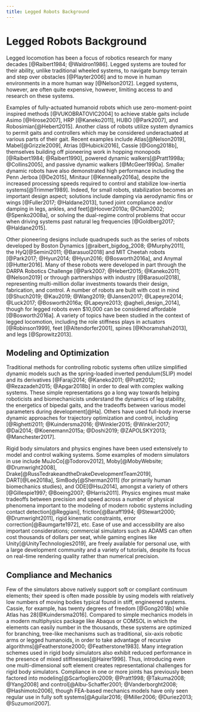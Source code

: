 ```yaml
---
title: Legged Robots Background
---
```


# Legged Robots Background

Legged locomotion has been a focus of robotics research for many decades [@Raibert1984; @Waldron1986].  Legged systems are touted for their ability, unlike traditional wheeled systems, to navigate bumpy terrain and step over obstacles [@Playter2006] and to move in human environments in a more human way [@Nelson2012]. Legged systems, however, are often quite expensive, however, limiting access to and research on these systems.

Examples of fully-actuated humanoid robots which use zero-moment-point inspired methods [@VUKOBRATOVIC2004] to achieve stable gaits include Asimo [@Hirose2007], HRP [@Kaneko2011], HUBO [@Park2007], and Robosimian[@Hebert2015]. Another class of robots utilize system dynamics to permit gaits and controllers which may be considered underactuated at various parts of their gait. Recent examples include Atlas[@Nelson2019], Mabel[@Grizzle2009], Atrias [@Hubicki2016], Cassie [@Gong2018b], themselves building off pioneering work in hopping monopods [@Raibert1984; @Raibert1990], powered dynamic walkers[@Pratt1998a; @Collins2005], and passive dynamic walkers [@McGeer1990a]. Smaller dynamic robots have also demonstrated high performance including the Penn Jerboa [@De2015], Minitaur [@Kenneally2016a], despite the increased processing speeds required to control and stabilize low-inertia systems[@Trimmer1989]. Indeed, for small robots, stabilization becomes an important design aspect; solutions include damping via aerodynamic fins or wings [@Fuller2017; @Haldane2013], tuned joint compliance and/or damping in legs, ankles, and feet[@Hoover2010a; @Cham2002; @Spenko2008a], or solving the dual-regime control problems that occur when driving systems past natural leg frequencies [@Goldberg2017; @Haldane2015]. 

Other pioneering designs include quadrupeds such as the series of robots developed by Boston Dynamics [@raibert_bigdog_2008; @Murphy2011], the HyQ[@Semini2011; @Barasuol2018] and MIT Cheetah robots [@Park2017; @Hyun2014; @Hyun2016; @Bosworth2016a], and Anymal [@Hutter2016]. Many of these robots were developed in part through the DARPA Robotics Challenge [@Park2007; @Hebert2015; @Kaneko2011; @Nelson2019] or through partnerships with industry [@Barasuol2018], representing multi-million dollar investments towards their design, fabrication, and control. A number of robots are built with cost in mind [@Shuch2019; @Kau2019; @Wang2019; @Jansen2017; @Lapeyre2014; @Luck2017; @Bosworth2016a; @Lapeyre2013; @agheli_design_2014], though for legged robots even \$10,000 can be considered affordable [@Bosworth2016a]. A variety of topics have been studied in the context of legged locomotion, including the role stiffness plays in actuators [@Robinson1999], feet [@Altendorfer2001], spines [@Khoramshahi2013], and legs [@Sprowitz2013].  

## Modeling and Optimization

Traditional methods for controlling robotic systems often utilize simplified dynamic models such as the spring-loaded inverted pendulum(SLIP) model and its derivatives [@Faraji2014; @Kaneko2011; @Pratt2012; @Rezazadeh2015; @Apgar2018b] in order to deal with complex walking systems. These simple representations go a long way towards helping roboticists and biomechanicists understand the dynamics of leg stability, the energetics of bipedal gaits, and the tradeoffs between various model parameters during development[@Ha]. Others have used full-body inverse dynamic approaches for trajectory optimization and control, including [@Righetti2011; @Kuindersma2016; @Winkler2015; @Winkler2017; @Dai2014; @Koenemann2015a; @Doshi2019; @ZAPOLSKY2013; @Manchester2017].

Rigid body simulators and physics engines have been used extensively to model and control walking systems. Some examples of modern simulators in use include MuJoCo[@Todorov2012], Moby[@MobyWebsite; @Drumwright2008], Drake[@RussTedrakeandtheDrakeDevelopmentTeam2019], DART[@Lee2018a], SimBody[@Sherman2011] (for primarily human biomechanics studies), and ODE[@Hsu2014], amongst a variety of others [@Gillespie1997; @Boeing2007; @Harris2011]. Physics engines must make tradeoffs between precision and speed across a number of physical phenomena important to the modeling of modern robotic systems including contact detection[@Reggiani], friction[@Baraff1994; @Stewart2000; @Drumwright2011], rigid kinematic constraints, error correction[@Baumgarte1972], etc. Ease of use and accessibility are also important considerations; commercial simulators such as ADAMS can often cost thousands of dollars per seat, while gaming engines like Unity[@UnityTechnologies2019], are freely available for personal use, with a large development community and a variety of tutorials, despite its focus on real-time rendering quality rather than numerical precision.

## Compliance and Mechanics 

Few of the simulators above natively support soft or compliant continuum elements; their speed is often made possible by using models with relatively low numbers of moving bodies typical found in stiff, engineered systems. Cassie, for example, has twenty degrees of freedom [@Gong2018b] while Atlas has 28[@Kuindersma2016]. Compared to simple mechanics models in a modern multiphysics package like Abaqus or COMSOL in which the elements can easily number in the thousands, these systems are optimized for branching, tree-like mechanisms such as traditional, six-axis robotic arms or legged humanoids, in order to take advantage of recursive algorithms[@Featherstone2000; @Featherstone1983]. Many integration schemes used in rigid body simulators also exhibit reduced performance in the presence of mixed stiffnesses[@Hairer1996]. Thus, introducing even one multi-dimensional soft element creates representational challenges for rigid body simulators. Compliance in one or more joints has previously been factored into modeling[@Scarfogliero2009; @Pratt1998; @Takuma2008; @Yang2008] and control[@Albu-Schaffer2001; @Vanderborght2008; @Hashimoto2006], though FEA-based mechanics models have only seen regular use in fully soft systems[@Aguilar2016; @Miller2006; @Duriez2013; @Suzumori2007].